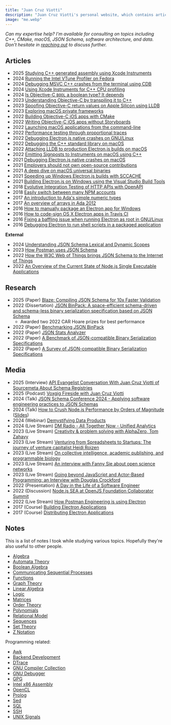 ```yaml
---
title: "Juan Cruz Viotti"
description: "Juan Cruz Viotti's personal website, which contains articles, research, videos, notes, and more"
image: "me.webp"
---
```


*Can my expertise help? I'm available for consulting on topics including C++,
CMake, macOS, JSON Schema, software architecture, and data. Don't hesitate in
[reaching out](mailto:jv@jviotti.com) to discuss further.*

Articles
--------

- 2025 [Studying C++ generated assembly using Xcode Instruments](2025/03/21/studying-cpp-generated-assembly-using-xcode-instruments.html)
- 2024 [Running the Intel VTune Profiler on Fedora](2024/10/08/running-the-intel-vtune-profiler-on-fedora.html)
- 2024 [Debugging MSVC C++ crashes from the terminal using CDB](2024/05/09/debugging-msvc-cpp-crashes-from-the-terminal-using-cdb.html)
- 2024 [Using Xcode Instruments for C++ CPU profiling](2024/01/29/using-xcode-instruments-for-cpp-cpu-profiling.html)
- 2024 [Is Objective-C `BOOL` a boolean type? It depends](2024/01/05/is-objective-c-bool-a-boolean-type-it-depends.html)
- 2023 [Understanding Objective-C by transpiling it to C++](2023/12/01/understanding-objective-c-by-transpiling-it-to-cpp.html)
- 2023 [Spoofing Objective-C return values on Apple Silicon using LLDB](2023/11/22/spoofing-objective-c-return-values-on-apple-silicon-using-lldb.html)
- 2023 [Exploring macOS private frameworks](2023/11/20/exploring-macos-private-frameworks.html)
- 2022 [Building Objective-C iOS apps with CMake](2022/12/21/building-objective-c-ios-apps-with-cmake.html)
- 2022 [Writing Objective-C iOS apps without Storyboards](2022/12/14/writing-objective-c-ios-apps-without-storyboards.html)
- 2022 [Launching macOS applications from the command-line](2022/11/28/launching-macos-applications-from-the-command-line.html)
- 2022 [Performance testing through proportional traces](2022/09/07/performance-testing-through-proportional-traces.html)
- 2022 [Debugging Electron.js native crashes on GNU/Linux](2022/07/11/debugging-electronjs-native-crashes-on-linux.html)
- 2022 [Debugging the C++ standard library on macOS](2022/05/05/debugging-the-cxx-standard-library-on-macos.html)
- 2022 [Attaching LLDB to production Electron.js builds on macOS](2022/02/24/attaching-lldb-to-production-electron-builds-on-macos.html)
- 2022 [Emitting Signposts to Instruments on macOS using C++](2022/02/21/emitting-signposts-to-instruments-on-macos-using-cpp.html)
- 2021 [Debugging Electron.js native crashes on macOS](2021/12/08/debugging-electronjs-native-crashes-on-macos.html)
- 2021 [Employers should not own open-source contributions](2021/11/26/employers-should-not-own-open-source-contributions.html)
- 2021 [A deep dive on macOS universal binaries](2021/07/23/a-deep-dive-on-macos-universal-binaries.html)
- 2021 [Speeding up Windows Electron.js builds with SCCACHE](2021/07/07/speeding-up-windows-electron-builds-with-sccache.html)
- 2021 [Building Electron.js on Windows using the Visual Studio Build Tools](2021/07/05/building-electron-on-windows-using-the-visual-studio-build-tools.html)
- 2018 [Evolutive Integration Testing of HTTP APIs with OpenAPI](2018/10/30/evolutive-integration-testing-of-http-apis-with-openapi.html)
- 2018 [Easily switch between many NPM accounts](2018/03/28/easily-switch-between-many-npm-accounts.html)
- 2017 [An introduction to Ada's simple numeric types](2017/12/05/an-introduction-to-adas-simple-numeric-types.html)
- 2017 [An overview of arrays in Ada 2012](2017/11/18/an-overview-of-arrays-in-ada-2012.html)
- 2016 [How to manually package an Electron app for Windows](2016/12/09/how-to-manually-package-an-electron-app-for-windows.html)
- 2016 [How to code-sign OS X Electron apps in Travis CI](2016/03/16/how-to-code-sign-os-x-electron-apps-in-travis-ci.html)
- 2016 [Fixing a baffling issue when running Electron as root in GNU/Linux](2016/02/19/fixing-a-baffling-issue-when-running-electron-as-root-in-gnu-linux.html)
- 2016 [Debugging Electron to run shell scripts in a packaged application](2016/02/17/debugging-electron-to-run-shell-scripts-in-a-packaged-application.html)

**External**

- 2024 [Understanding JSON Schema Lexical and Dynamic Scopes](https://json-schema.org/blog/posts/understanding-lexical-dynamic-scopes)
- 2023 [How Postman uses JSON Schema](https://blog.postman.com/how-postman-uses-json-schema/)
- 2022 [How the W3C Web of Things brings JSON Schema to the Internet of Things](https://json-schema.org/blog/posts/w3c-wot-case-study)
- 2022 [An Overview of the Current State of Node.js Single Executable Applications](https://github.com/nodejs/single-executable/blob/380024591cb3304b4f701af03270197760a26ef2/blog/2022-08-05-an-overview-of-the-current-state.md)

Research
--------

- 2025 (Paper) [Blaze: Compiling JSON Schema for 10x Faster Validation](https://arxiv.org/abs/2503.02770)
- 2022 (Dissertation) [JSON BinPack: A space-efficient schema-driven and schema-less binary serialization specification based on JSON Schema](dissertation.pdf)
  - Awarded two 2022 CAR Hoare prizes for best performance
- 2022 (Paper) [Benchmarking JSON BinPack](https://arxiv.org/abs/2211.12799)
- 2022 (Paper) [JSON Stats Analyzer](https://arxiv.org/abs/2211.11314)
- 2022 (Paper) [A Benchmark of JSON-compatible Binary Serialization Specifications](https://arxiv.org/abs/2201.03051)
- 2022 (Paper) [A Survey of JSON-compatible Binary Serialization Specifications](https://arxiv.org/abs/2201.02089)

Media
-----

- 2025 (Interview) [API Evangelist Conversation With Juan Cruz Viotti of Sourcemeta About Schema Registries](https://www.youtube.com/watch?v=ED0cqxNqowk)
- 2025 (Podcast) [Voxgig Fireside with Juan Cruz Viotti](https://www.voxgig.com/podcast/juan-cruz-viotti-founder-source-meta)
- 2024 (Talk) [JSON Schema Conference 2024 - Applying software engineering practices to JSON Schemas](https://www.youtube.com/watch?v=wJ7bK22n3IU)
- 2024 (Talk) [How to Crush Node.js Performance by Orders of Magnitude](https://youtu.be/UG_qLfxcZ3E?t=3713) ([Slides](https://drive.google.com/drive/u/0/folders/1aV-Kfoql6E2CGbmhZJNfHFJkk70QTH26))
- 2024 (Webinar) [Demystifying Data Products](https://info.zeenea.com/demystifying-data-products-how-to-design-publish-and-share-data-products/)
- 2024 (Live Stream) [DM Radio - All Together Now - Unified Analytics](https://www.youtube.com/watch?v=ne2fNU1iVPY)
- 2023 (Live Stream) [Creativity & problem solving with AlphaZero, Tom Zahavy](https://www.youtube.com/watch?v=8UzeBdnpGcc)
- 2023 (Live Stream) [Venturing from Spreadsheets to Startups: The journey of venture capitalist Heidi Roizen](https://www.youtube.com/watch?v=Qm6Vj5pN03U)
- 2023 (Live Stream) [On collective intelligence, academic publishing, and programmable biology](https://www.youtube.com/watch?v=95VvXSOAjB8)
- 2023 (Live Stream) [An interview with Fanny Sie about open science networks](https://www.youtube.com/watch?v=YXn0p1ZqB6s)
- 2023 (Live Stream) [Going beyond JavaScript and Actor-Based Programming: an Interview with Douglas Crockford](https://www.youtube.com/watch?v=VwisE497Nsg)
- 2022 (Presentation) [A Day in the Life of a Software Engineer](https://www.youtube.com/watch?v=-YIc_kxZ5kk)
- 2022 (Discussion) [Node.js SEA at OpenJS Foundation Collaborator Summit](https://www.youtube.com/watch?v=qSgxjN53WyA)
- 2022 (Live Stream) [How Postman Engineering is using Electron](https://www.youtube.com/watch?v=0g3OEYw6TTE)
- 2017 (Course) [Building Electron Applications](https://www.udemy.com/building-electron-applications/)
- 2017 (Course) [Distributing Electron Applications](https://www.udemy.com/distributing-electron-applications/)

Notes
-----

This is a list of notes I took while studying various topics. Hopefully they're
also useful to other people.

- [Algebra](notes/algebra.html)
- [Automata Theory](notes/automata-theory.html)
- [Boolean Algebra](notes/boolean-algebra.html)
- [Communicating Sequential Processes](notes/csp.html)
- [Functions](notes/functions.html)
- [Graph Theory](notes/graph-theory.html)
- [Linear Algebra](notes/linear-algebra.html)
- [Logic](notes/logic.html)
- [Matrices](notes/matrices.html)
- [Order Theory](notes/order-theory.html)
- [Polynomials](notes/polynomials.html)
- [Relational Model](notes/relational-model.html)
- [Sequences](notes/sequences.html)
- [Set Theory](notes/set-theory.html)
- [Z Notation](z.pdf)

Programming related:

- [Awk](notes/awk.html)
- [Backend Development](notes/backend-development.html)
- [DTrace](notes/dtrace.html)
- [GNU Compiler Collection](notes/gcc.html)
- [GNU Debugger](notes/gdb.html)
- [GPG](notes/gpg.html)
- [Intel x86 Assembly](notes/intel-x86-assembly.html)
- [OpenCL](notes/opencl.html)
- [Prolog](notes/prolog.html)
- [Sed](notes/sed.html)
- [SQL](notes/sql.html)
- [SSH](notes/ssh.html)
- [UNIX Signals](notes/unix-signals.html)
